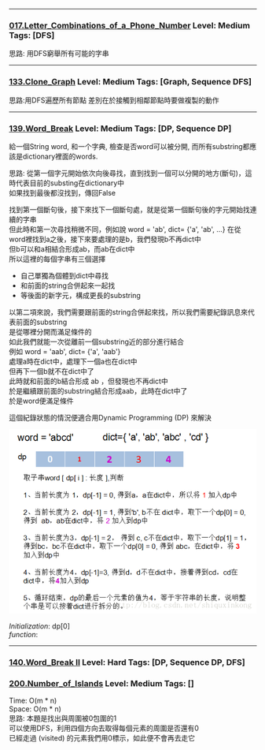   
  
  
***
  
### [017.Letter_Combinations_of_a_Phone_Number](../SourceCode/Python/017.Letter_Combinations_of_a_Phone_Number.py) Level: Medium Tags: [DFS]
   
思路: 用DFS窮舉所有可能的字串
  
***
  
  
### [133.Clone_Graph](../SourceCode/Python/133.Clone_Graph.py) Level: Medium Tags: [Graph, Sequence DFS]
  
思路:用DFS遍歷所有節點
差別在於接觸到相鄰節點時要做複製的動作
  
  

***

### [139.Word_Break](../SourceCode/Python/139.Word_Break.py) Level: Medium Tags: [DP, Sequence DP]

給一個String word, 和一个字典, 檢查是否word可以被分開, 而所有substring都應該是dictionary裡面的words.  
  
思路: 從第一個字元開始依次向後尋找，直到找到一個可以分開的地方(斷句)，這時代表目前的substing在dictionary中  
如果找到最後都沒找到，傳回False  
  
找到第一個斷句後，接下來找下一個斷句處，就是從第一個斷句後的字元開始找連續的字串  
但此時和第一次尋找稍微不同，例如說 word = 'ab', dict= {'a', 'ab', ...}
在從word裡找到a之後，接下來要處理的是b，我們發現b不再dict中  
但b可以和a相結合形成ab，而ab在dict中  
所以這裡的每個字串有三個選擇  

+ 自己單獨為個體到dict中尋找
+ 和前面的string合併起來一起找
+ 等後面的新字元，構成更長的substring  

以第二項來說，我們需要跟前面的string合併起來找，所以我們需要紀錄訊息來代表前面的substring  
是從哪裡分開而滿足條件的  
如此我們就能一次從離前一個substring近的部分進行結合  
例如 word = 'aab', dict= {'a', 'aab'}  
處理a時在dict中，處理下一個a也在dict中  
但再下一個b就不在dict中了  
此時就和前面的b結合形成 ab ，但發現也不再dict中  
於是繼續跟前面的substring結合形成aab，此時在dict中了  
於是word便滿足條件

這個紀錄狀態的情況便適合用Dynamic Programming (DP) 來解決

![Alt text](Res/dp.png)


_Initialization_: dp\[0]  
_function_: 
***
  
  
### [140.Word_Break II](../SourceCode/Python/140.Word_Break_II.py) Level: Hard Tags: [DP, Sequence DP, DFS]
  
  
### [200.Number_of_Islands](../SourceCode/Python/200.Number_of_Islands.py) Level: Medium Tags: []
  
Time:  O(m * n)  
Space: O(m * n)  
思路: 本題是找出與周圍被0包圍的1  
可以使用DFS，利用四個方向去取得每個元素的周圍是否還有0  
已經走過 (visited) 的元素我們用0標示，如此便不會再去走它
